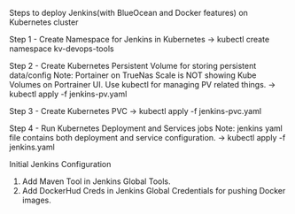 Steps to deploy Jenkins(with BlueOcean and Docker features) on Kubernetes cluster

Step 1 - Create Namespace for Jenkins in Kubernetes 
-> kubectl create namespace kv-devops-tools

Step 2 - Create Kubernetes Persistent Volume for storing persistent data/config
Note: Portainer on TrueNas Scale is NOT showing Kube Volumes on Portrainer UI. Use kubectl for managing PV related things.
-> kubectl apply -f jenkins-pv.yaml

Step 3 - Create Kubernetes PVC
-> kubectl apply -f jenkins-pvc.yaml

Step 4 - Run Kubernetes Deployment and Services jobs
Note: jenkins yaml file contains both deployment and service configuration.
-> kubectl apply -f jenkins.yaml

Initial Jenkins Configuration
1. Add Maven Tool in Jenkins Global Tools.
2. Add DockerHud Creds in Jenkins Global Credentials for pushing Docker images.